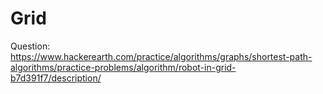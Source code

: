 # Grid
Question: https://www.hackerearth.com/practice/algorithms/graphs/shortest-path-algorithms/practice-problems/algorithm/robot-in-grid-b7d391f7/description/

